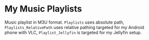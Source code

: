 # My Music Playlists

Music playlist in M3U format. `Playlists` uses absolute path, `Playlists_RelativePath` uses relative pathing targeted for my Android phone with VLC, `Playlist_Jellyfin` is targeted for my Jellyfin setup.
